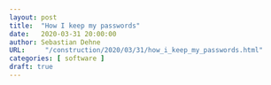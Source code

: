 ```yaml
---
layout: post
title:  "How I keep my passwords"
date:   2020-03-31 20:00:00
author: Sebastian Dehne
URL:     "/construction/2020/03/31/how_i_keep_my_passwords.html"
categories: [ software ]
draft: true
---
```


